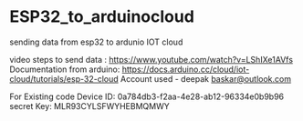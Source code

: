 # ESP32_to_arduinocloud
sending data from esp32 to ardunio IOT cloud

video steps to send data : https://www.youtube.com/watch?v=LShIXe1AVfs
Documentation from arduino: https://docs.arduino.cc/cloud/iot-cloud/tutorials/esp-32-cloud
 Account used - deepak baskar@outlook.com
 
 
 For Existing code 
 Device ID: 0a784db3-f2aa-4e28-ab12-96334e0b9b96
 secret Key: MLR93CYLSFWYHEBMQMWY
 
